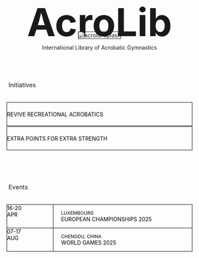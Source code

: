 # AcroLib

<!--![acrolib-logo](assets/acrolib-logo.png)-->

![acrolib-splash](assets/Reading-Acrobats-Refined-Colorised.png)

International Library of Acrobatic Gymnastics

<h2 class="h2-index">Initiatives</h2>
<ul class="news">
  <li>Revive Recreational Acrobatics</li>
  <li>Extra Points for Extra Strength</li>
</ul>

<h2 class="h2-index">Events</h2>
<ul class="events">
  <li><div class="date"><time>16-20 <br> APR</time></div> <div><span>Luxembourg</span> <br> European Championships 2025</div></li>
  <li><div class="date"><time>07-17 <br> AUG</time></div> <div><span>Chengdu, China</span> <br> World Games 2025</div></li>
</ul>

<style>
  h1 {
    font-size: 100px;
    text-align: center;
    padding-bottom: 0;
    padding-top: 0;
    margin: 0;
    margin-bottom: -50px;
  }

  p {
    text-align: center;
  }

  .up {
    display: none;
  }

  img {
    /* background: var(--light); */
    border: 1px solid;
    filter: grayscale(100%);
  }

  .h2-index {
    background: light-dark(var(--h2-bg), var(--dark));
    padding: 15px;
    font-size: 16px;
    margin: 50px 0 0;
    display: inline-block;
    color: light-dark(black, var(--light));
    font-weight: normal;
  }

  .news {
    color: black;
    list-style: none;
    padding: 20px;
    margin: 0 -10px;
  }
    .news ul {
      padding: 10px;
    }
    .news li {
      background: var(--nav-bg-light);
      margin-bottom: 1px;
    }
  
  .events {
    background: var(--highlight);
    color: black;
    list-style: none;
    padding: 20px;
    margin: 0 -10px;
  }
    .events ul {
      list-style: none;
      padding: 10px;
      margin: 0 -10px;
    }
    .news li, .events li {
      border: 1px solid;
      text-transform: uppercase;
      height: 60px;
      display: flex;
      align-items: center;
    }

    .events li {
      margin-bottom: -1px;
    }
  
    .date {
      font-style: normal;
      border-right: 1px solid;
      padding-right: 20px;
      height: 100%;
      margin-right: 20px;
      width: 100px;
    }

    time {
      align-self: center;
      text-align: center;
    }
  
    .events span {
      font-size: 12px;
    }

  main {
    padding-bottom: 0;
  }

  footer {
    display: none;
  }
</style>
